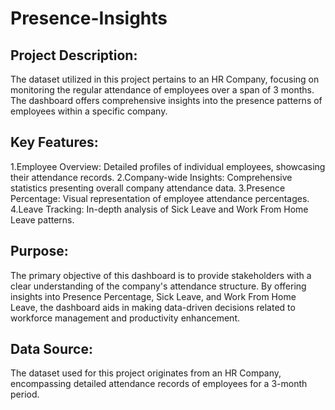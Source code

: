 # Presence-Insights

## Project Description:
The dataset utilized in this project pertains to an HR Company, focusing on monitoring the regular attendance of employees over a span of 3 months. The dashboard offers comprehensive insights into the presence patterns of employees within a specific company.

## Key Features:

1.Employee Overview: Detailed profiles of individual employees, showcasing their attendance records.
2.Company-wide Insights: Comprehensive statistics presenting overall company attendance data.
3.Presence Percentage: Visual representation of employee attendance percentages.
4.Leave Tracking: In-depth analysis of Sick Leave and Work From Home Leave patterns.

## Purpose:
The primary objective of this dashboard is to provide stakeholders with a clear understanding of the company's attendance structure. By offering insights into Presence Percentage, Sick Leave, and Work From Home Leave, the dashboard aids in making data-driven decisions related to workforce management and productivity enhancement.

## Data Source:
The dataset used for this project originates from an HR Company, encompassing detailed attendance records of employees for a 3-month period.
